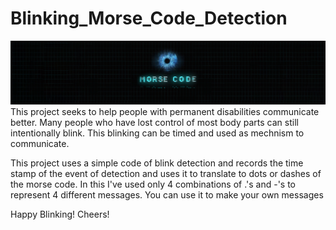 # Blinking_Morse_Code_Detection
![](images/morse-code.jpg)
This project seeks to help people with permanent disabilities communicate better. Many people who have lost control of most body parts can still intentionally blink. This blinking can be timed and used as mechnism to communicate. 

This project uses a simple code of blink detection and records the time stamp of the event of detection and uses it to translate to dots or dashes of the morse code. 
In this I've used only 4 combinations of .'s and -'s to represent 4 different messages. You can use it to make your own messages

Happy Blinking! 
Cheers!
